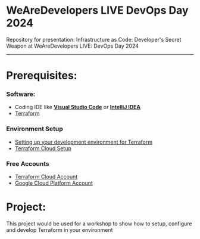 # WeAreDevelopers LIVE DevOps Day 2024

Repository for presentation: Infrastructure as Code: Developer's Secret Weapon at WeAreDevelopers LIVE: DevOps Day 2024
<hr />

# **Prerequisites**:

### Software:
* Coding IDE like [**Visual Studio Code**](https://code.visualstudio.com) or [**IntelliJ IDEA**](https://www.jetbrains.com/idea/download)
* [Terraform](https://developer.hashicorp.com/terraform/install?product_intent=terraform)

### Environment Setup
* [Setting up your development environment for Terraform](https://medium.com/@henniefrancis/setting-up-your-development-environment-for-terraform-1f3b9a9d33cc)
* [Terraform Cloud Setup](https://medium.com/@henniefrancis/setting-up-a-terraform-cloud-account-for-free-070d9e5228e1)

### Free Accounts
* [Terraform Cloud Account](https://app.terraform.io)
* [Google Cloud Platform Account](https://cloud.google.com)

# **Project**:
This project would be used for a workshop to show how to setup, configure and develop Terraform in your environment

